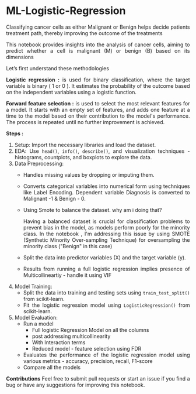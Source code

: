 # ML-Logistic-Regression

<div align="justify"> 

Classifying cancer cells as either Malignant or Benign helps decide patients treatment path, thereby improving the outcome of the treatments

This notebook provides insights into the analysis of cancer cells, aiming to predict whether a cell is malignant (M) or benign (B) based on its dimensions

Let’s first understand these methodologies

**Logistic regression :** is used for binary classification, where the target variable is binary ( 1 or 0 ). It estimates the probability of the outcome based on the independent variables using a logistic function.

**Forward feature selection :** is used to select the most relevant features for a model. It starts with an empty set of features, and adds one feature at a time to the model based on their contribution to the model's performance. The process is repeated until no further improvement is achieved.

**Steps :**
1. Setup: Import the necessary libraries and load the dataset.
2. EDA: Use `head()`, `info()`, `describe()`, and visualization techniques - histograms, countplots, and boxplots to explore the data.
3. Data Preprocessing:
   - Handles missing values by dropping or imputing them.
   - Converts categorical variables into numerical form using techniques like Label Encoding. Dependent variable Diagnosis is converted to Malignant -1 & Benign - 0.
   - Using Smote to balance the dataset. why am i doing that?

     Having a balanced dataset is crucial for classification problems to prevent bias in the model, as models perform poorly for the minority class. In the notebook , I'm addressing this issue by using SMOTE (Synthetic Minority Over-sampling Technique) for oversampling the minority class ("Benign" in this case)
   - Split the data into predictor variables (X) and the target variable (y).
   - Results from running a full logistic regression implies presence of Multicollineartiy - handle it using VIF
5. Model Training:
   - Split the data into training and testing sets using `train_test_split()` from scikit-learn.
   - Fit the logistic regression model using `LogisticRegression()` from scikit-learn.
6. Model Evaluation:
   - Run a model
        - Full logistic Regression Model on all the columns
        - post addressing multicollinearity
        - With Interaction terms
        - Reduced model - feature selection using FDR
   - Evaluates the performance of the logistic regression model using various metrics - accuracy, precision, recall, F1-score
   - Compare all the models

**Contributions**
Feel free to submit pull requests or start an issue if you find a bug or have any suggestions for improving this notebook.
</div>
